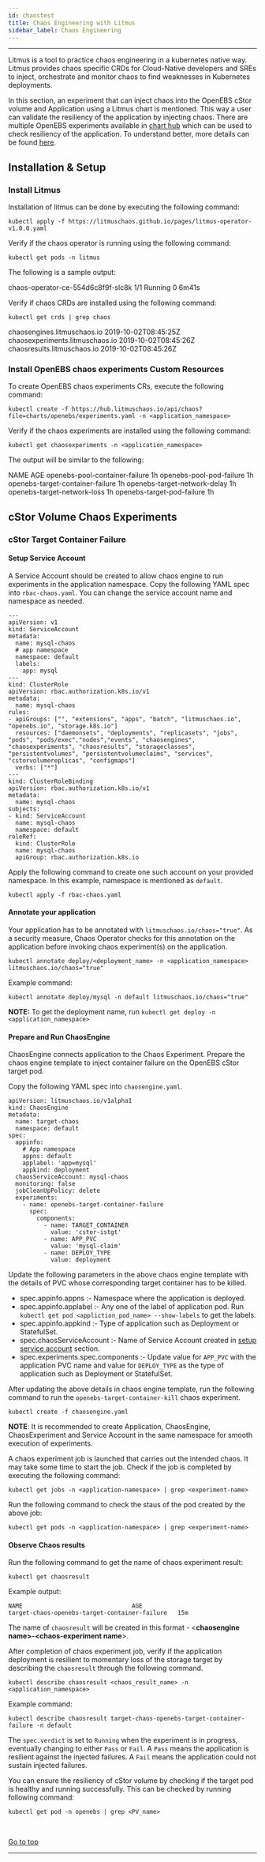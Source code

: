 ```yaml
---
id: chaostest
title: Chaos Engineering with Litmus
sidebar_label: Chaos Engineering
---
```


------



Litmus is a tool to practice chaos engineering in a kubernetes native way. Litmus provides chaos specific CRDs for Cloud-Native developers and SREs to inject, orchestrate and monitor chaos to find weaknesses in Kubernetes deployments. 

In this section, an experiment that can inject chaos into the OpenEBS cStor volume and Application using a Litmus chart is mentioned. This way a user can validate the resiliency of the application by injecting chaos. There are multiple OpenEBS experiments available in [chart hub](https://hub.litmuschaos.io/) which can be used to check resiliency of the application. To understand better, more details can be found [here](https://docs.litmuschaos.io/docs/getstarted/).



## Installation & Setup



<h3><a class="anchor" aria-hidden="true" id="install-litmus"></a>Install Litmus</h3>



Installation of litmus can be done by executing the following command:

```
kubectl apply -f https://litmuschaos.github.io/pages/litmus-operator-v1.0.0.yaml
```

Verify if the chaos operator is running using the following command:

```
kubectl get pods -n litmus
```

The following is a sample output:

<div class="co">
chaos-operator-ce-554d6c8f9f-slc8k 1/1 Running 0 6m41s
</div>

Verify if chaos CRDs are installed using the following command:

```
kubectl get crds | grep chaos
```

<div class="co">
chaosengines.litmuschaos.io 2019-10-02T08:45:25Z
chaosexperiments.litmuschaos.io 2019-10-02T08:45:26Z
chaosresults.litmuschaos.io 2019-10-02T08:45:26Z
</div>



<h3><a class="anchor" aria-hidden="true" id="install-openebs-chaos-experiments-crs"></a>Install OpenEBS chaos experiments Custom Resources</h3>



To create OpenEBS chaos experiments CRs, execute the following command:

```
kubectl create -f https://hub.litmuschaos.io/api/chaos?file=charts/openebs/experiments.yaml -n <application_namespace>
```

Verify if the chaos experiments are installed using the following command:

```
kubectl get chaosexperiments -n <application_namespace>
```

The output will be similar to the following:

<div class="co">
NAME                               AGE
openebs-pool-container-failure     1h
openebs-pool-pod-failure           1h
openebs-target-container-failure   1h
openebs-target-network-delay       1h
openebs-target-network-loss        1h
openebs-target-pod-failure         1h
</div>



## cStor Volume Chaos Experiments



<h3><a class="anchor" aria-hidden="true" id="cStor-target-container-failure"></a>cStor Target Container Failure</h3>




<h4><a class="anchor" aria-hidden="true" id="setup-service-account"></a>Setup Service Account</h4>

A Service Account should be created to allow chaos engine to run experiments in the application namespace. Copy the following YAML spec into `rbac-chaos.yaml`. You can change the service account name and namespace as needed.

```
---
apiVersion: v1
kind: ServiceAccount
metadata:
  name: mysql-chaos
  # app namespace
  namespace: default   
  labels:
    app: mysql
---
kind: ClusterRole
apiVersion: rbac.authorization.k8s.io/v1
metadata:
  name: mysql-chaos
rules:
- apiGroups: ["", "extensions", "apps", "batch", "litmuschaos.io", "openebs.io", "storage.k8s.io"]
  resources: ["daemonsets", "deployments", "replicasets", "jobs", "pods", "pods/exec","nodes","events", "chaosengines", "chaosexperiments", "chaosresults", "storageclasses", "persistentvolumes", "persistentvolumeclaims", "services", "cstorvolumereplicas", "configmaps"]
  verbs: ["*"] 
---
kind: ClusterRoleBinding
apiVersion: rbac.authorization.k8s.io/v1
metadata:
  name: mysql-chaos
subjects:
- kind: ServiceAccount
  name: mysql-chaos
  namespace: default 
roleRef:
  kind: ClusterRole
  name: mysql-chaos
  apiGroup: rbac.authorization.k8s.io
```

Apply the following command  to create one such account on your provided namespace. In this example, namespace is mentioned as `default`.

```
kubectl apply -f rbac-chaos.yaml 
```



<h4><a class="anchor" aria-hidden="true" id="annotate-application"></a>Annotate your application</h4>

Your application has to be annotated with `litmuschaos.io/chaos="true"`. As a security measure, Chaos Operator checks for this annotation on the application before invoking chaos experiment(s) on the application.

```
kubectl annotate deploy/<deployment_name> -n <application_namespace> litmuschaos.io/chaos="true"
```

Example command:

```
kubectl annotate deploy/mysql -n default litmuschaos.io/chaos="true" 
```

**NOTE:** To get the deployment name, run `kubectl get deploy -n <application_namespace>`



<h4><a class="anchor" aria-hidden="true" id="prepare-and-run-chaos-engine-cstor-target-container-failure"></a>Prepare and Run ChaosEngine</h4>

ChaosEngine connects application to the Chaos Experiment. Prepare the chaos engine template to inject container failure on the OpenEBS cStor target pod. 

Copy the following YAML spec into `chaosengine.yaml`.

```
apiVersion: litmuschaos.io/v1alpha1
kind: ChaosEngine
metadata:
  name: target-chaos
  namespace: default 
spec:
  appinfo:
    # App namespace
    appns: default 
    applabel: 'app=mysql'
    appkind: deployment
  chaosServiceAccount: mysql-chaos
  monitoring: false
  jobCleanUpPolicy: delete
  experiments:
    - name: openebs-target-container-failure
      spec:
        components:
          - name: TARGET_CONTAINER
            value: 'cstor-istgt'
          - name: APP_PVC
            value: 'mysql-claim'    
          - name: DEPLOY_TYPE
            value: deployment     
```

Update the following parameters in the above chaos engine template with the details of PVC whose corresponding target container has to be killed.

- spec.appinfo.appns :- Namespace where the application is deployed.
- spec.appinfo.applabel :- Any one of the label of application pod. Run `kubectl get pod <appliction_pod_name> --show-labels` to get the labels.
- spec.appinfo.appkind :- Type of application such as Deployment or StatefulSet.
- spec.chaosServiceAccount :- Name of Service Account created in [setup service account](#setup-service-account) section.
- spec.experiments.spec.components :- Update value for `APP_PVC` with the application PVC name and value for `DEPLOY_TYPE` as the type of application such as Deployment or StatefulSet.

 
After updating the above details in chaos engine template, run the following command to run the `openebs-target-container-kill` chaos experiment.

```
kubectl create -f chaosengine.yaml
```

**NOTE**: It is recommended to create Application, ChaosEngine, ChaosExperiment and Service Account in the same namespace for smooth execution of experiments.

A chaos experiment job is launched that carries out the intended chaos. It may take some time to start the job. Check if the job is completed by executing the following command:

```
kubectl get jobs -n <application-namespace> | grep <experiment-name>
```

Run the following command to check the staus of the pod created by the above job:

```
kubectl get pods -n <application-namespace> | grep <experiment-name>
```



<h4><a class="anchor" aria-hidden="true" id="observe-chaos-results"></a>Observe Chaos results</h4>

Run the following command to get the name of chaos experiment result:

```
kubectl get chaosresult 
```

Example output:
```
NAME                               AGE
target-chaos-openebs-target-container-failure   15m
```

The name of `chaosresult` will be created in this format - <**chaosengine name>-<chaos-experiment name**>.
  
After completion of chaos experiment job, verify if the application deployment is resilient to momentary loss of the storage target by describing the `chaosresult` through the following command. 

```
kubectl describe chaosresult <chaos_result_name> -n <application_namespace>
```

Example command:

```
kubectl describe chaosresult target-chaos-openebs-target-container-failure -n default
```

The `spec.verdict` is set to `Running` when the experiment is in progress, eventually changing to either `Pass` or `Fail`. A `Pass` means the application is resilient against the injected failures. A `Fail` means the application could not sustain injected failures. 

You can ensure the resiliency of cStor volume by checking if the target pod is healthy and running successfully. This can be checked by running following command:

```
kubectl get pod -n openebs | grep <PV_name>
```

</br>

<a href="#top">Go to top</a>

<hr>



<!-- Hotjar Tracking Code for https://docs.openebs.io -->

<script>
   (function(h,o,t,j,a,r){
       h.hj=h.hj||function(){(h.hj.q=h.hj.q||[]).push(arguments)};
       h._hjSettings={hjid:785693,hjsv:6};
       a=o.getElementsByTagName('head')[0];
       r=o.createElement('script');r.async=1;
       r.src=t+h._hjSettings.hjid+j+h._hjSettings.hjsv;
       a.appendChild(r);
   })(window,document,'https://static.hotjar.com/c/hotjar-','.js?sv=');
</script>

<!-- Global site tag (gtag.js) - Google Analytics -->
<script async src="https://www.googletagmanager.com/gtag/js?id=UA-92076314-12"></script>
<script>
  window.dataLayer = window.dataLayer || [];
  function gtag(){dataLayer.push(arguments);}
  gtag('js', new Date());

  gtag('config', 'UA-92076314-12');
</script>
